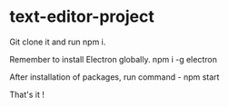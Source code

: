 # text-editor-project
Git clone it and run npm i.

Remember to install Electron globally.
npm i -g electron

After installation of packages, run command - 
npm start

That's it !
